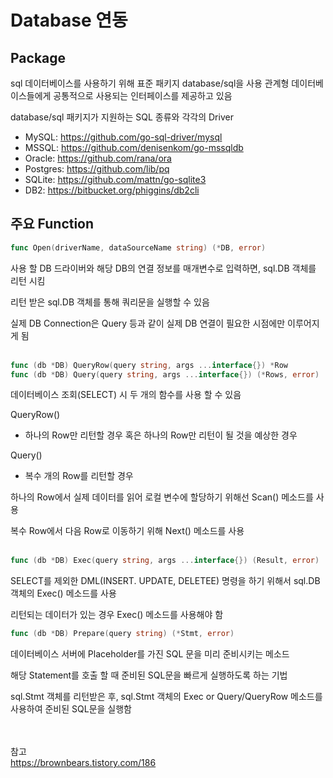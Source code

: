 # Database 연동

## Package
sql 데이터베이스를 사용하기 위해 표준 패키지 database/sql을 사용
관계형 데이터베이스들에게 공통적으로 사용되는 인터페이스를 제공하고 있음

database/sql 패키지가 지원하는 SQL 종류와 각각의 Driver
- MySQL: https://github.com/go-sql-driver/mysql
- MSSQL: https://github.com/denisenkom/go-mssqldb
- Oracle: https://github.com/rana/ora
- Postgres: https://github.com/lib/pq
- SQLite: https://github.com/mattn/go-sqlite3
- DB2: https://bitbucket.org/phiggins/db2cli

## 주요 Function

```go
func Open(driverName, dataSourceName string) (*DB, error)
```
사용 할 DB 드라이버와 해당 DB의 연결 정보를 매개변수로 입력하면, sql.DB 객체를 리턴 시킴  

리턴 받은 sql.DB 객체를 통해 쿼리문을 실행할 수 있음  

실제 DB Connection은 Query 등과 같이 실제 DB 연결이 필요한 시점에만 이루어지게 됨  
<br>

```go
func (db *DB) QueryRow(query string, args ...interface{}) *Row
func (db *DB) Query(query string, args ...interface{}) (*Rows, error)
```
데이터베이스 조회(SELECT) 시 두 개의 함수를 사용 할 수 있음  

QueryRow()  
- 하나의 Row만 리턴할 경우 혹은 하나의 Row만 리턴이 될 것을 예상한 경우  

Query()  
- 복수 개의 Row를 리턴할 경우  

하나의 Row에서 실제 데이터를 읽어 로컬 변수에 할당하기 위해선 Scan() 메소드를 사용  

복수 Row에서 다음 Row로 이동하기 위해 Next() 메소드를 사용  
<br>

```go
func (db *DB) Exec(query string, args ...interface{}) (Result, error)
```
SELECT를 제외한 DML(INSERT. UPDATE, DELETEE) 명령을 하기 위해서 sql.DB 객체의 Exec() 메소드를 사용

리턴되는 데이터가 있는 경우 Exec() 메소드를 사용해야 함
<br>

```go
func (db *DB) Prepare(query string) (*Stmt, error)
```
데이터베이스 서버에 Placeholder를 가진 SQL 문을 미리 준비시키는 메소드

해당 Statement를 호출 할 때 준비된 SQL문을 빠르게 실행하도록 하는 기법

sql.Stmt 객체를 리턴받은 후, sql.Stmt 객체의 Exec or Query/QueryRow 메소드를 사용하여 준비된 SQL문을 실행함


<br><br>
참고  
https://brownbears.tistory.com/186
